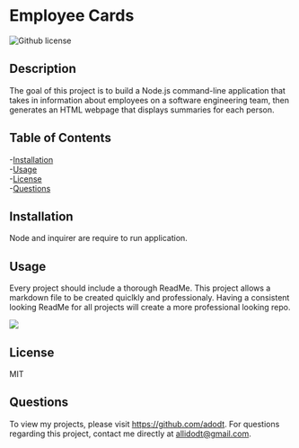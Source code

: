# Employee Cards
![Github license](http://img.shields.io/badge/license-MIT-blue.svg)

## Description
The goal of this project is to build a Node.js command-line application that takes in information about employees on a software engineering team, then generates an HTML webpage that displays summaries for each person. 

## Table of Contents<br />
-[Installation](#installation)<br />
-[Usage](#usage)<br />
-[License](#license)<br />
-[Questions](#questions)<br />

## Installation
Node and inquirer are require to run application.

## Usage
Every project should include a thorough ReadMe. This project allows a markdown file to be created quiclkly and professionaly.  Having a  consistent looking ReadMe  for all projects will create a more professional looking repo.  


<img src="employeeCardsVideo"/>

## License
MIT

## Questions
To view my projects, please visit https://github.com/adodt.
For questions regarding this project, contact me directly at allidodt@gmail.com.

